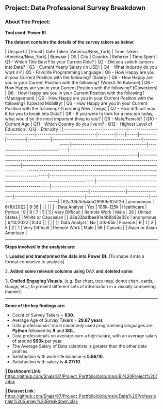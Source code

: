 ## Project: Data Professional Survey Breakdown

### About The Project:

**Tool used: Power BI**


**The dataset contains the details of the survey takers as below:** 


| Unique ID          | Email      | Date Taken (America/New_York) | Time Taken (America/New_York) | Browser | OS | City | Country | Referrer | Time Spent | Q1 - Which Title Best Fits your Current Role? | Q2 - Did you switch careers into Data? | Q3 - Current Yearly Salary (in USD) | Q4 - What Industry do you work in? | Q5 - Favorite Programming Language | Q6 - How Happy are you in your Current Position with the following? (Salary) | Q6 - How Happy are you in your Current Position with the following? (Work/Life Balance) | Q6 - How Happy are you in your Current Position with the following? (Coworkers) | Q6 - How Happy are you in your Current Position with the following? (Management) | Q6 - How Happy are you in your Current Position with the following? (Upward Mobility) | Q6 - How Happy are you in your Current Position with the following? (Learning New Things) | Q7 - How difficult was it for you to break into Data? | Q8 - If you were to look for a new job today, what would be the most important thing to you? | Q9 - Male/Female? | Q10 - Current Age | Q11 - Which Country do you live in? | Q12 - Highest Level of Education | Q13 - Ethnicity            |
|--------------------|------------|------------------------------|-------------------------------|---------|----|------|---------|----------|------------|----------------------------------------------|----------------------------------------|---------------------------------------|------------------------------------|-----------------------------------|-----------------------------------------------------------------------------|-----------------------------------------------------------------------------------------------|--------------------------------------------------------------------------------------|----------------------------------------------------------------------------------|-----------------------------------------------------------------------------------------------------|------------------------------------------------------|-------------------------------------------------------------------------------------------------|------------------|-------------------|------------------------------------|--------------------------------|-------------------------------|
| 62a33b3db4da29969c62df3d | anonymous  | 6/10/2022                    | 8:38                          |         |    |      |         |          |            | Data Analyst                                 | Yes                                    | 106k-125k                             | Healthcare                         | Python                            | 9                                                                           | 9                                                                                             | 7                                                                                    | 5                                                                                | 5                                                                                                   | Very Difficult                                       | Remote Work                                                                                     | Male             | 26                | United States                      |                                  | White or Caucasian         |
| 62a33ba1bae91e4b8b82e35c | anonymous  | 6/10/2022                    | 8:40                          |         |    |      |         |          |            | Data Analyst                                 | No                                     | 41k-65k                               | Finance                            | R                                 | 1                                                                           | 2                                                                                             | 5                                                                                    | 2                                                                                | 1                                                                                                   | Very Difficult                                       | Remote Work                                                                                     | Male             | 36                | Canada                             |                                  | Asian or Asian American    |




--- 
**Steps involved in the analysis are:**

1️. 𝐋𝐨𝐚𝐝𝐞𝐝 𝐚𝐧𝐝 𝐭𝐫𝐚𝐧𝐬𝐟𝐨𝐫𝐦𝐞𝐝 𝐭𝐡𝐞 𝐝𝐚𝐭𝐚 𝐢𝐧𝐭𝐨 𝐏𝐨𝐰𝐞𝐫 𝐁𝐈.
(To shape it into a format conducive to analysis)

2️. 𝐀𝐝𝐝𝐞𝐝 𝐬𝐨𝐦𝐞 𝐫𝐞𝐥𝐞𝐯𝐚𝐧𝐭 𝐜𝐨𝐥𝐮𝐦𝐧𝐬 𝐮𝐬𝐢𝐧𝐠 DAX 𝐚𝐧𝐝 𝐝𝐞𝐥𝐞𝐭𝐞𝐝 𝐬𝐨𝐦𝐞.

3️. 𝐂𝐫𝐚𝐟𝐭𝐞𝐝 𝐄𝐧𝐠𝐚𝐠𝐢𝐧𝐠 𝐕𝐢𝐬𝐮𝐚𝐥𝐬.
(e.g. Bar chart, tree map, donut chart, cards, Gauge, etc.) to present different sets of information in a visually compelling manner)


---
**Some of the key findings are:**
- Count of Survey Takers = **630**.
- Average Age of Survey Takers = **29.87 years**
- Data professionals' most commonly used programming languages are **Python** followed by **R** and **SQL**.
- Data professionals on average earn a high salary, with an average salary of around **$60k** per year.
- The Average Salary of Data scientists is greater than the other data profiles.
- Satisfaction with work-life balance is **5.86/10**.
- Satisfaction with salary is **4.27/10**.

   
**🔗Dashboard Link:** https://github.com/Shajar87/Project_Portfolio/blob/main/BI%20Project%201.pbix

**🔗Dataset Link:** https://github.com/Shajar87/Project_Portfolio/blob/main/Data%20Professionals%20Survey%20Breakdown.xlsx
